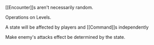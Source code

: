 [[Encounter]]s aren't necessarily random.

Operations on Levels.

A state will be affected by players and [[Command]]s independently

Make enemy's attacks effect be determined by the state. 
